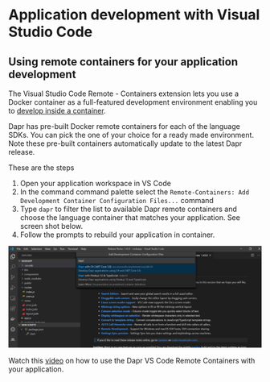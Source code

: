 # Application development with Visual Studio Code

## Using remote containers for your application development

The Visual Studio Code Remote - Containers extension lets you use a Docker container as a full-featured development environment enabling you to [develop inside a container](https://code.visualstudio.com/docs/remote/containers).

Dapr has pre-built Docker remote containers for each of the language SDKs. You can pick the one of your choice for a ready made environment. Note these pre-built containers automatically update to the latest Dapr release. 

These are the steps 
1. Open your application workspace in VS Code
2. In the command command palette select the  `Remote-Containers: Add Development Container Configuration Files...` command
3. Type `dapr` to filter the list to available Dapr remote containers and choose the language container that matches your application. See screen shot below.
4. Follow the prompts to rebuild your application in container. 

<img src="../../images/vscode_remote_containers.png" width=800>

Watch this [video](https://www.youtube.com/watch?v=D2dO4aGpHcg&t=120) on how to use the Dapr VS Code Remote Containers with your application.
